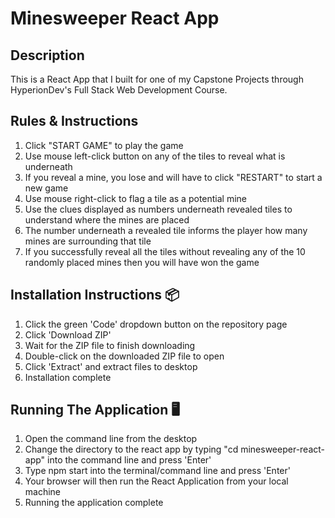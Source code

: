 # Minesweeper React App

## Description

This is a React App that I built for one of my Capstone Projects through HyperionDev's Full Stack Web Development Course.

## Rules & Instructions

1. Click "START GAME" to play the game
2. Use mouse left-click button on any of the tiles to reveal what is underneath
3. If you reveal a mine, you lose and will have to click "RESTART" to start a new game
4. Use mouse right-click to flag a tile as a potential mine
5. Use the clues displayed as numbers underneath revealed tiles to understand where the mines are placed
6. The number underneath a revealed tile informs the player how many mines are surrounding that tile
7. If you successfully reveal all the tiles without revealing any of the 10 randomly placed mines then you will have won the game

## Installation Instructions :package:

1. Click the green 'Code' dropdown button on the repository page
2. Click 'Download ZIP'
3. Wait for the ZIP file to finish downloading
4. Double-click on the downloaded ZIP file to open
5. Click 'Extract' and extract files to desktop
6. Installation complete

## Running The Application :desktop_computer:

1. Open the command line from the desktop
2. Change the directory to the react app by typing "cd minesweeper-react-app" into the command line and press 'Enter'
3. Type npm start into the terminal/command line and press 'Enter'
4. Your browser will then run the React Application from your local machine
5. Running the application complete
